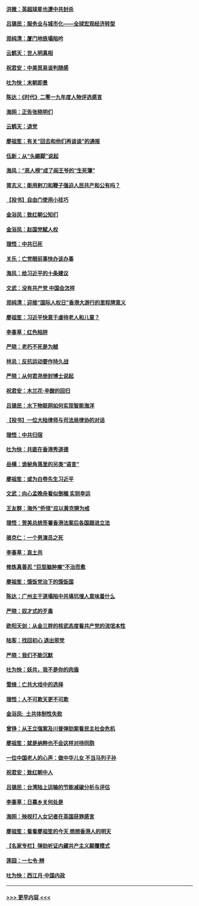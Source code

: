#### [洪微：英超球星也遭中共封杀](../pages/nsc993/n11727243.md?t=12172111) 
#### [吕锡民：服务业与城市化——全球宏观经济转型](../pages/nsc993/n11725845.md?t=12172111) 
#### [郑纯清：厦门地铁塌陷吟](../pages/nsc993/n11725813.md?t=12172111) 
#### [云鹤天：世人明真相](../pages/nsc993/n11725621.md?t=12172111) 
#### [祝君安：中美贸易谈判随感](../pages/nsc993/n11725609.md?t=12172111) 
#### [吐为快：末朝即景](../pages/nsc993/n11723365.md?t=12172111) 
#### [陈达：《时代》二零一九年度人物评选感言](../pages/nsc993/n11723337.md?t=12172111) 
#### [海网：正告张晓明们](../pages/nsc993/n11723228.md?t=12172111) 
#### [云鹤天：退党](../pages/nsc993/n11723056.md?t=12172111) 
#### [廖祖笙：有关“回去和他们再谈谈”的通报](../pages/nsc993/n11722442.md?t=12172111) 
#### [伍新：从“头踢脚”说起](../pages/nsc993/n11722429.md?t=12172111) 
#### [海风：“恶人榜”成了阎王爷的“生死簿”](../pages/nsc993/n11722272.md?t=12172111) 
#### [胥志义：能用剌刀和鞭子强迫人民共产和公有吗？](../pages/nsc993/n11720569.md?t=12172111) 
#### [【投书】自由门使用小技巧](../pages/nsc993/n11720180.md?t=12172111) 
#### [金浴凤：致红朝公知们](../pages/nsc993/n11720563.md?t=12172111) 
#### [金浴凤：赵国党赋人权](../pages/nsc993/n11720533.md?t=12172111) 
#### [理悟：中共已死](../pages/nsc993/n11720233.md?t=12172111) 
#### [关乐：亡党眼前事快办该办事](../pages/nsc993/n11719160.md?t=12172111) 
#### [海风：给习近平的十条建议](../pages/nsc993/n11717616.md?t=12172111) 
#### [文武：没有共产党 中国会怎样](../pages/nsc993/n11717584.md?t=12172111) 
#### [郑纯清：迎接“国际人权日”香港大游行的里程牌意义](../pages/nsc993/n11717417.md?t=12172111) 
#### [廖祖笙：习近平快意于虐待老人和儿童？](../pages/nsc993/n11715313.md?t=12172111) 
#### [李春草：红色陷阱](../pages/nsc993/n11715029.md?t=12172111) 
#### [严晓：老朽不死是为贼](../pages/nsc993/n11712910.md?t=12172111) 
#### [林忌：反抗运动要作持久战](../pages/nsc993/n11712623.md?t=12172111) 
#### [严晓：从何君尧册封博士说起](../pages/nsc993/n11712465.md?t=12172111) 
#### [祝君安：木兰花·辛酸的回归](../pages/nsc993/n11712381.md?t=12172111) 
#### [吕锡民：水下物联网如何实现智能海洋](../pages/nsc993/n11711158.md?t=12172111) 
#### [【投书】一位大陆律师与司法局律协的对话](../pages/nsc993/n11709675.md?t=12172111) 
#### [理悟：中共归宿](../pages/nsc993/n11710059.md?t=12172111) 
#### [吐为快：共匪在香港秀道德](../pages/nsc993/n11709979.md?t=12172111) 
#### [岳横：诡秘角落里的另类“语言”](../pages/nsc993/n11709792.md?t=12172111) 
#### [廖祖笙：或为白卷先生习近平](../pages/nsc993/n11708330.md?t=12172111) 
#### [文武：向心孟晚舟看似倒楣 实则幸运](../pages/nsc993/n11708236.md?t=12172111) 
#### [王友群：海外“侨领”应以黄克锵为戒](../pages/nsc993/n11706176.md?t=12172111) 
#### [理悟：贺美总统签署香港法案后各国跟进立法](../pages/nsc993/n11706853.md?t=12172111) 
#### [骆克仁：一个男演员之死](../pages/nsc993/n11706677.md?t=12172111) 
#### [李春草：哀土共](../pages/nsc993/n11706255.md?t=12172111) 
#### [修炼真善忍 “巨型脑肿瘤”不治而愈](../pages/nsc993/n11705340.md?t=12172111) 
#### [廖祖笙：饿饭党治下的饿饭国](../pages/nsc993/n11705085.md?t=12172111) 
#### [陈达：广州主干道塌陷中共填坑埋人意味着什么](../pages/nsc993/n11705046.md?t=12172111) 
#### [严晓：奴才式的歹毒](../pages/nsc993/n11704826.md?t=12172111) 
#### [欧阳天剑：从金三胖的核武态度看共产党的流氓本性](../pages/nsc993/n11702238.md?t=12172111) 
#### [陆客：找回初心 退出邪党](../pages/nsc993/n11702213.md?t=12172111) 
#### [严晓：我们不能沉默](../pages/nsc993/n11702110.md?t=12172111) 
#### [吐为快：妖共，我不是你的肉盾](../pages/nsc993/n11701366.md?t=12172111) 
#### [雪绮：亡共大戏中的选择](../pages/nsc993/n11699922.md?t=12172111) 
#### [理悟：人不可欺天更不可欺](../pages/nsc993/n11699657.md?t=12172111) 
#### [金浴凤:  土共体制性失败](../pages/nsc993/n11699361.md?t=12172111) 
#### [曾铮：从王立强案及川普弹劾案看民主社会危机](../pages/nsc993/n11699318.md?t=12172111) 
#### [廖祖笙：就是纳粹也不会这样对待同胞](../pages/nsc993/n11697658.md?t=12172111) 
#### [一位中国老人的心声：做中华儿女 不当马列子孙](../pages/nsc993/n11697525.md?t=12172111) 
#### [祝君安：致红朝中人](../pages/nsc993/n11697518.md?t=12172111) 
#### [吕锡民：台湾陆上运输的节能减碳分析与评估](../pages/nsc993/n11694983.md?t=12172111) 
#### [李春草：日暮乡关何处是](../pages/nsc993/n11694805.md?t=12172111) 
#### [海网：殃视打人女记者在英国获罪感言](../pages/nsc993/n11693832.md?t=12172111) 
#### [廖祖笙：看看廖祖笙的今天 想想香港人的明天](../pages/nsc993/n11693707.md?t=12172111) 
#### [【名家专栏】弹劾听证内藏共产主义颠覆模式](../pages/nsc993/n11693563.md?t=12172111) 
#### [莲园：一七令‧辨](../pages/nsc993/n11692558.md?t=12172111) 
#### [吐为快：西江月·中国内政](../pages/nsc993/n11692071.md?t=12172111) 

----
#### [ >>> 更早内容 <<< ](../indexes/nsc993-earlier.md)
